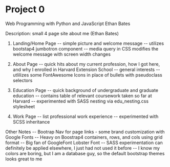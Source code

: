 # Project 0
Web Programming with Python and JavaScript
Ethan Bates

Description: small 4 page site about me (Ethan Bates)

1) Landing/Home Page 
-- simple picture and welcome message
-- utilizes bootstap4 jumbotron component 
-- media query in CSS modifies the welcome message with screen width changes

2) About Page 
-- quick hits about my current profession, how I got here, and why I enrolled in Harvard Extension School
-- general interests
-- utlilizes some FontAwesome Icons in place of bullets with pseudoclass selectors

3) Education Page
-- quick background of undergraduate and graduate education
-- contains table of relevant coursework taken so far at Harvard
-- experimented with SASS nesting via edu_nesting.css stylesheet

4) Work Page
-- list professional work experience 
-- experimented with SCSS inheritance

Other Notes
-- Bootrap Nav for page links - some brand customization with Google Fonts
-- Heavy on Boostrap4 containers, rows, and cols using grid format
-- Big fan of GoogleFont Lobster Font
-- SASS experimentation can definitely be applied elsewhere, I just had not used it before
-- I know my colors are boring, but I am a database guy, so the default bootstrap themes looks great to me

